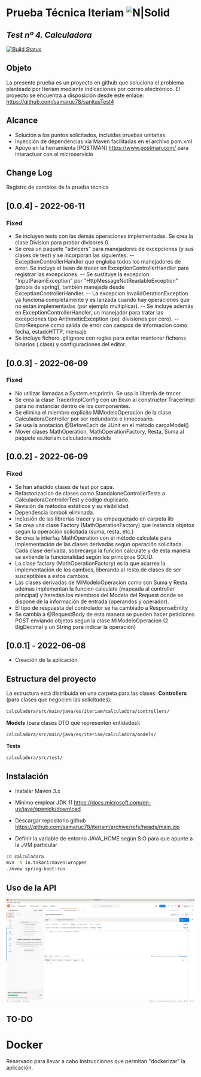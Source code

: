 # Prueba Técnica Iteriam ![N|Solid](https://www.iteriam.es/img/iteriam_logo.png)
## _Test nº 4. Calculadora_
[![Build Status](https://travis-ci.org/codecentric/springboot-sample-app.svg?branch=master)](https://travis-ci.org/codecentric/springboot-sample-app)
## Objeto
La presente prueba es un proyecto en github que soluciona el problema planteado por Iteriam
mediante indicaciones por correo electrónico.
El proyecto se encuentra a disposición desde este enlace:
https://github.com/samaruc78/sanitasTest4
## Alcance
- Solución a los puntos solicitados, incluidas pruebas unitarias.
- Inyección de dependencias via Maven facilitadas en el archivo pom.xml
- Apoyo en la herramienta [POSTMAN] https://www.postman.com/ para interactuar con el microservicio

## Change Log
Registro de cambios de la prueba técnica

## [0.0.4] - 2022-06-11
### Fixed
- Se incluyen tests con las demás operaciones implementadas. Se crea la clase Division para probar divisores 0.
- Se crea un paquete "advicers" para manejadores de excepciones (y sus clases de test) y se incorporan las siguientes:
-- ExceptionControllerHandler que engloba todos los manejadores de error. Se incluye el bean de tracer en ExceptionControllerHandler para registrar las excepciones.
-- Se sustituye la excepcion "InputParamException" por "HttpMessageNotReadableException" (propia de spring), también manejada desde ExceptionControllerHandler.
-- La excepcion InvalidOerationException ya funciona completamente y es lanzada cuando hay operaciones que no están implementadas (por ejemplo multiplicar).
-- Se incluye además en ExceptionControllerHandler, un manejador para tratar las excepciones tipo ArithmeticException (pej. divisiones por cero).
-- ErrorRespone como salida de error con campos de informacion como fecha, estadoHTTP, mensaje
- Se incluye fichero .gitignore con reglas para evitar mantener ficheros binarios (.class) y configuraciones del editor.


## [0.0.3] - 2022-06-09
### Fixed
- No utilizar llamadas a System.err.println. Se usa la librería de tracer.
- Se crea la clase TracerImplConfig con un Bean al constructor TracerImpl para no instanciar dentro de los componentes.
- Se elimina el miembro explicito MiModeloOperacion de la clase CalculadoraController por ser redundante e innecesario.
- Se usa la anotación @BeforeEach de JUnit en el método cargaModel()
- Mover clases MathOperation, MathOperationFactory, Resta, Suma al paquete es.iteriam.calculadora.models


## [0.0.2] - 2022-06-09
### Fixed
- Se han añadido clases de test por capa.
- Refactorizacion de clases como StandaloneControllerTests a CalculadoraControllerTest y código duplicado.
- Revisión de métodos estáticos y su visibilidad.
- Dependencia lombok eliminada.
- Inclusión de las librerías tracer y su empaquetado en carpeta lib
- Se crea una clase Factory (MathOperationFactory) que instancia objetos según la operación solicitada (suma, resta, etc.)	
- Se crea la interfaz MathOperation con el método calculate para implementación de las clases derivadas según operación solicitada.	Cada clase derivada, sobrecarga la funcion calculate y de esta manera se extiende la funcionalidad según los principios SOLID.
- La clase factory (MathOperationFactory) es la que acarrea la implementación de los cambios, liberando al resto de clases de ser susceptibles a estos cambios.
- Las clases derivadas de MiModeloOperacion como son Suma y Resta ademas implementan la funcion calculate (mapeada al controller principal) y heredan los miembros del Modelo del Request donde se dispone de la información de entrada (operandos y operador).
- El tipo de respuesta del controlador se ha cambiado a ResponseEntity<BigDecimal>
- Se cambia a @RequestBody de esta manera se pueden hacer peticiones POST enviando objetos segun la clase MiModeloOperacion (2 BigDecimal y un String para indicar la operación)

## [0.0.1] - 2022-06-08
- Creación de la aplicación.

## Estructura del proyecto
La estructura está distribuida en una carpeta para las clases:
**Controllers**
(para clases que negocien las solicitudes):
```sh
calculadora/src/main/java/es/iteriam/calculadora/controllers/
```

**Models**
(para clases DTO que representen entidades):
```sh
calculadora/src/main/java/es/iteriam/calculadora/models/
```

**Tests**
```sh
calculadora/src/test/
```
## Instalación
- Instalar Maven 3.x
- Mínimo emplear JDK 11
https://docs.microsoft.com/en-us/java/openjdk/download

- Descargar repositorio github
https://github.com/samaruc78/iteriam/archive/refs/heads/main.zip

- Definir la variable de entorno JAVA_HOME según S.O para que apunte a la JVM particular

```sh
cd calculadora
mvn -N io.takari:maven:wrapper
./mvnw spring-boot:run
```

## Uso de la API
![POSTMAN](https://github.com/samaruc78/iteriam/blob/main/calculadora/APICall.png)

## TO-DO
# Docker
Reservado para llevar a cabo instrucciones que permitan "dockerizar" la aplicación.